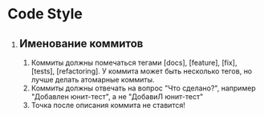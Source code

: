 # Code Style

1. ## Именование коммитов
   1. Коммиты должны помечаться тегами [docs], [feature], [fix], [tests], [refactoring]. У коммита может быть несколько тегов, но лучше делать атомарные коммиты.
   2. Коммиты должны отвечать на вопрос "Что сделано?", например "Добавлен юнит-тест", а не "ДобавиЛ юнит-тест"
   3. Точка после описания коммита не ставится!